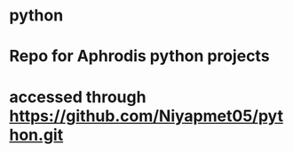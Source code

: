 # python
# Repo for Aphrodis python projects 
# accessed through https://github.com/Niyapmet05/python.git
